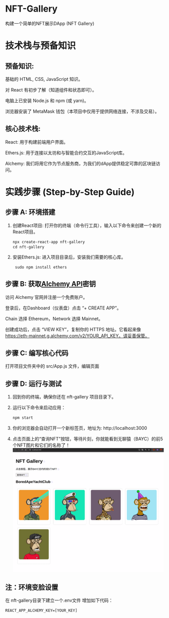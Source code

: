 # NFT-Gallery
构建一个简单的NFT展示DApp (NFT Gallery)


# 技术栈与预备知识
## 预备知识:

基础的 HTML, CSS, JavaScript 知识。

对 React 有初步了解（知道组件和状态即可）。

电脑上已安装 Node.js 和 npm (或 yarn)。

浏览器安装了 MetaMask 钱包（本项目中仅用于提供网络连接，不涉及交易）。

## 核心技术栈:

React: 用于构建前端用户界面。

Ethers.js: 用于连接以太坊和与智能合约交互的JavaScript库。

Alchemy: 我们将用它作为节点服务商，为我们的dApp提供稳定可靠的区块链访问。

# 实践步骤 (Step-by-Step Guide)
## 步骤 A: 环境搭建
1. 创建React项目: 打开你的终端（命令行工具），输入以下命令来创建一个新的React项目。
   
   ```
   npx create-react-app nft-gallery
   cd nft-gallery
   ```

1. 安装Ethers.js: 进入项目目录后，安装我们需要的核心库。
   ```
    sudo npm install ethers
   ```
## 步骤 B: 获取[Alchemy API](https://www.alchemy.com/)密钥
访问 Alchemy 官网并注册一个免费账户。

登录后，在Dashboard（仪表盘）点击 “+ CREATE APP”。

Chain 选择 Ethereum，Network 选择 Mainnet。

创建成功后，点击 “VIEW KEY”，复制你的 HTTPS 地址。它看起来像 https://eth-mainnet.g.alchemy.com/v2/YOUR_API_KEY。请妥善保管。

## 步骤 C: 编写核心代码
打开项目文件夹中的 src/App.js 文件，编辑页面


## 步骤 D: 运行与测试
1. 回到你的终端，确保你还在 nft-gallery 项目目录下。

2. 运行以下命令来启动应用：
   ```Bash
   npm start
   ```
3. 你的浏览器会自动打开一个新标签页，地址为: http://localhost:3000
4. 点击页面上的“查询NFT”按钮，等待片刻，你就能看到无聊猿（BAYC）的前5个NFT图片和它们的名称了！
![alt text](resources/images/af133048ba7f7554d97789901076918a.png)

## 注：环境变脸设置
在 nft-gallery目录下建立一个.env文件
增加如下代码：
```
REACT_APP_ALCHEMY_KEY=[YOUR_KEY]
```